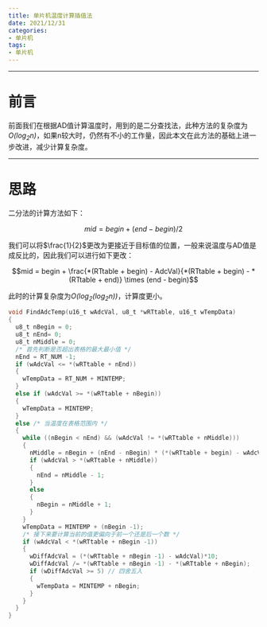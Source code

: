 ```yaml
---
title: 单片机温度计算插值法
date: 2021/12/31
categories:
- 单片机
tags:
- 单片机
---
```




---

# 前言

前面我们在根据AD值计算温度时，用到的是二分查找法，此种方法的复杂度为*O($\log_{2}{n}$)*，如果n较大时，仍然有不小的工作量，因此本文在此方法的基础上进一步改进，减少计算复杂度。



---



# 思路

二分法的计算方法如下：

$$mid = begin + (end - begin)/2$$

我们可以将$\frac{1}{2}$更改为更接近于目标值的位置，一般来说温度与AD值是成反比的，因此我们可以进行如下更改：

$$mid = begin + \frac{*(RTtable + begin) - AdcVal}{*(RTtable + begin) - *(RTtable + end)} \times (end - begin)$$

此时的计算复杂度为*O($\log_{2}({\log_{2}{n}}))$*，计算度更小。

``` c
void FindAdcTemp(u16_t wAdcVal, u8_t *wRTtable, u16_t wTempData)
{
  u8_t nBegin = 0;
  u8_t nEnd= 0;
  u8_t nMiddle = 0;
  /* 首先判断是否超出表格的最大最小值 */
  nEnd = RT_NUM -1;
  if (wAdcVal <= *(wRTtable + nEnd))
  {
    wTempData = RT_NUM + MINTEMP;
  }
  else if (wAdcVal >= *(wRTtable + nBegin))
  {
    wTempData = MINTEMP;
  }
  else /* 当温度在表格范围内 */
  {
    while ((nBegin < nEnd) && (wAdcVal != *(wRTtable + nMiddle)))
    {
      nMiddle = nBegin + (nEnd - nBegin) * (*(wRTtable + begin) - wAdcVal) / (*(wRTtable + begin) - *(wRTtable + end));
      if (wAdcVal > *(wRTtable + nMiddle))
      {
        nEnd = nMiddle - 1;
      }
      else
      {
        nBegin = nMiddle + 1;
      }
    }
    wTempData = MINTEMP + (nBegin -1);
    /* 接下来要计算当前的值更偏向于前一个还是后一个数 */
    if (wAdcVal < *(wRTtable + nBegin -1))
    {
      wDiffAdcVal = (*(wRTtable + nBegin -1) - wAdcVal)*10;
      wDiffAdcVal /= *(wRTtable + nBegin -1) - *(wRTtable + nBegin);
      if (wDiffAdcVal >= 5) // 四舍五入
      {
        wTempData = MINTEMP + nBegin;
      }
    }
  }
}
```